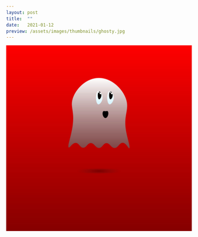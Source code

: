 ```yaml
---
layout: post
title:  ""
date:   2021-01-12
preview: /assets/images/thumbnails/ghosty.jpg
---
```


![Picture 1](/assets/images/thumbnails/ghosty.jpg)
